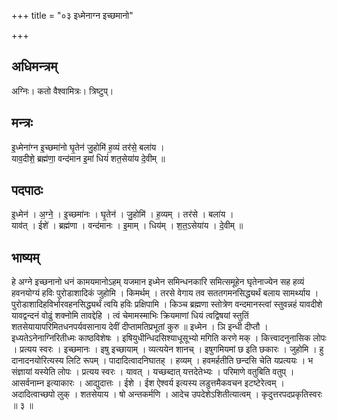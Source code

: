 +++
title = "०३ इध्मेनाग्न इच्छमानो"

+++
## अधिमन्त्रम्
अग्निः। कतो वैश्वामित्रः। त्रिष्टुप्।

## मन्त्रः
इ॒ध्मेना॑ग्न इ॒च्छमा॑नो घृ॒तेन॑ जु॒होमि॑ ह॒व्यं तर॑से॒ बला॑य ।  
याव॒दीशे॒ ब्रह्म॑णा॒ वन्द॑मान इ॒मां धियं॑ शत॒सेया॑य दे॒वीम् ॥

## पदपाठः
इ॒ध्मेन॑ । अ॒ग्ने॒ । इ॒च्छमा॑नः । घृ॒तेन॑ । जु॒होमि॑ । ह॒व्यम् । तर॑से । बला॑य ।  
याव॑त् । ईशे॑ । ब्रह्म॑णा । वन्द॑मानः । इ॒माम् । धिय॑म् । श॒त॒ऽसेया॑य । दे॒वीम् ॥

## भाष्यम्
हे अग्ने इच्छनानो धनं कामयमानोऽहम् यजमान इध्मेन समिन्धनकारि समित्समूहेन घृतेनाज्येन सह हव्यं हवनयोग्यं हविः पुरोडाशादिकं जुहोमि । किमर्थम् । तरसे वेगाय तव सततगमनसिद्ध्यर्थं बलाय सामर्थ्याय । पुरोडाशादिहविर्भारवहनसिद्ध्यर्थं त्वयि हविः प्रक्षिपामि । किञ्च ब्रह्मणा स्तोत्रेण वन्दमानस्त्वां स्तुवन्नहं यावदीशे यावद्वन्दनं वोढुं शक्नोमि तावद्देहि । त्वं चेमामस्माभिः क्रियमाणां धियं त्वद्विषयां स्तुतिं शतसेयायापरिमितधनपर्यवसानाय देवीं दीप्तामतिप्रभूतां कुरु ॥ इध्मेन । ञि इन्धी दीप्तौ । इध्यतेऽनेनाग्निरितीध्मः काष्ठविशेषः । इषियुधीन्धिदसिश्याधूसूभ्यो मगिति करणे मक् । कित्त्वादनुनासिक लोपः । प्रत्यय स्वरः । इच्छमानः । इषु इच्छायाम् । व्यत्ययेन शानच् । इषुगमियमां छ इति छकारः । जुहोमि । हु दानादनयोरित्यस्य लिटि रूपम् । पादादित्वादनिघातह् । हव्यम् । हवमर्हतीति छन्दसि चेति यप्रत्ययः । भ संज्ञायां यस्येति लोपः । प्रत्यय स्वरः । यावत् । यच्छब्दात् यत्तदेतेभ्यः । परिमाणे वतुबिति वतुप् । आसर्वनाम्न इत्याकारः । आद्युदात्तः । ईशे । ईश ऐश्वर्य इत्यस्य लडुत्तमैकवचन इटष्टेरेत्वम् । अदादित्वाच्छपो लुक् । शतसेयाय । षो अन्तकर्मणि । आदेच उपदेशेऽशितीत्यात्वम् । कृदुत्तरपदप्रकृतिस्वरः ॥ ३ ॥